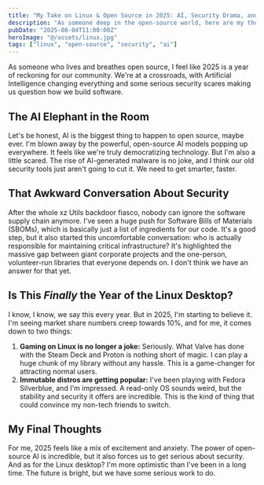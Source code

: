 ```yaml
---
title: "My Take on Linux & Open Source in 2025: AI, Security Drama, and Gaming"
description: "As someone deep in the open-source world, here are my thoughts on 2025. We need to talk about the AI revolution, the xz backdoor drama, and why I think Linux gaming is finally becoming a real thing."
pubDate: "2025-08-04T11:00:00Z"
heroImage: "@/assets/linux.jpg"
tags: ["linux", "open-source", "security", "ai"]
---
```


As someone who lives and breathes open source, I feel like 2025 is a year of reckoning for our community. We're at a crossroads, with Artificial Intelligence changing everything and some serious security scares making us question how we build software.

## The AI Elephant in the Room

Let's be honest, AI is the biggest thing to happen to open source, maybe ever. I'm blown away by the powerful, open-source AI models popping up everywhere. It feels like we're truly democratizing technology. But I'm also a little scared. The rise of AI-generated malware is no joke, and I think our old security tools just aren't going to cut it. We need to get smarter, faster.

## That Awkward Conversation About Security

After the whole xz Utils backdoor fiasco, nobody can ignore the software supply chain anymore. I've seen a huge push for Software Bills of Materials (SBOMs), which is basically just a list of ingredients for our code. It's a good step, but it also started this uncomfortable conversation: who is actually responsible for maintaining critical infrastructure? It's highlighted the massive gap between giant corporate projects and the one-person, volunteer-run libraries that everyone depends on. I don't think we have an answer for that yet.

## Is This *Finally* the Year of the Linux Desktop?

I know, I know, we say this every year. But in 2025, I'm starting to believe it. I'm seeing market share numbers creep towards 10%, and for me, it comes down to two things:

1.  **Gaming on Linux is no longer a joke:** Seriously. What Valve has done with the Steam Deck and Proton is nothing short of magic. I can play a huge chunk of my library without any hassle. This is a game-changer for attracting normal users.
2.  **Immutable distros are getting popular:** I've been playing with Fedora Silverblue, and I'm impressed. A read-only OS sounds weird, but the stability and security it offers are incredible. This is the kind of thing that could convince my non-tech friends to switch.

## My Final Thoughts

For me, 2025 feels like a mix of excitement and anxiety. The power of open-source AI is incredible, but it also forces us to get serious about security. And as for the Linux desktop? I'm more optimistic than I've been in a long time. The future is bright, but we have some serious work to do.